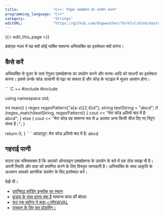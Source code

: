 ```yaml
---
title:                "C++: रेग्युलर एक्सप्रेशन का उपयोग करना"
programming_language: "C++"
category:             "Strings"
editURL:              "https://github.com/dogweather/forkful/blob/master/content/hi/cpp/using-regular-expressions.md"
---
```


{{< edit_this_page >}}

##एक नज़र में यह क्यों
कोई व्यक्ति सामान्य अभिव्यक्ति का इस्तेमाल क्यों करेगा।

## कैसे करें

अभिव्यक्ति से यूजर के पास रेगुलर एक्सप्रेशन्स का उपयोग करने और मानव-आदि को साधनों का इस्तेमाल करना। इससे उनके कोड आसानी से पढ़ा जा सकता है और कोड के स्टाइल में सुधार आसान होगा।

`` `C ++
#include <iostream>
#include <regex>

using namespace std;

int main() {
  regex regexPattern("a[a-z]{2,4}d");
  string testString = "abcd";
  if (regex_match(testString, regexPattern)) {
    cout << "मेरा कोड aलियो बाद में है: abcd";
  }
  else {
    cout << "मेरा कोड वह सामान्य रूप से a अलावा अन्य किसी चीज़ दिए गए स्ट्रिंग संभव है।";
  }

  return 0;
}
`` `
आउटपुट:
मेरा कोड aलियो बाद में है: abcd

## गहराई पत्नी
रूटार एक भविष्यवक्ता है कि आपको ऑनलाइन एक्सप्रेशन्स के उपयोग के बारे में एक ठोस समझ भी है। अपनी स्थिति और दावा को प्रमाणित करने के लिए विस्तृत जानकारी है। अभिव्यक्ति के साथ आकृति के अध्ययन आपको आणविक उपयोग के लिए इस्तेमाल करें।

देखें भी।
- [उपनिषद्ध कोडिंग इनवोक का स्थान](https://www.invoicely.com/blog/regular-expressions-cheat-sheet/)
- [फ़ूडस के साथ हास्य क्या है](https://www.foodnetwork.com/recipes/chicken-tandoori-tikka-masala-recipe-2043691) सामान्य कांच की बोतल
- [रूट एक ब्लॉगर ने कहा,</मॊपडIVAL](https://blog.r/2/exploring-regex/)
- [पायथन के लिए बार प्रोग्रामिंग।](https://realpython.com/regex-python/)